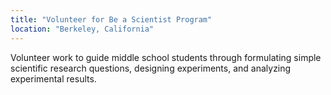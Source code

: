 ```yaml
---
title: "Volunteer for Be a Scientist Program"
location: "Berkeley, California"
---
```


Volunteer work to guide middle school students through formulating simple scientific research questions, designing experiments, and analyzing experimental results.

